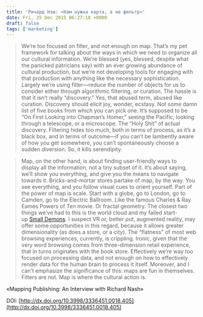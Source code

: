 ```yaml
---
title: 'Ричард Нэш: «Нам нужна карта, а не фильтр»'
date: Fri, 25 Dec 2015 06:27:18 +0000
draft: false
tags: ['marketing']
---
```


> We’re too focused on filter, and not enough on map. That’s my pet framework for talking about the ways in which we need to organize all our cultural information. We’re blessed (yes, blessed, despite what the panicked patricians say) with an ever growing abundance of cultural production, but we’re not developing tools for engaging with that production with anything like the necessary sophistication. Largely we’re using filter—reduce the number of objects for us to consider either through algorithmic filtering, or curation. The hassle is that it isn’t really “discovery.” Yes, that abused term, abused like curation. Discovery should elicit joy, wonder, ecstasy. Not some damn list of five books from which you can pick one. It’s supposed to be “On First Looking into Chapman’s Homer,” seeing the Pacific, looking through a telescope, or a microscope. The “Holy Shit” of actual discovery. Filtering hides too much, both in terms of process, as it’s a black box, and in terms of outcome—if you can’t be lambently aware of how you get somewhere, you can’t spontaneously choose a sudden diversion. So, it kills serendipity.

> Map, on the other hand, is about finding user-friendly ways to display all the information, not a tiny subset of it. It’s about saying, we’ll show you everything, and give you the means to navigate towards it. Bricks-and-mortar stores partake of map, by the way. You see everything, and you follow visual cues to orient yourself. Part of the power of map is scale. Start with a globe, go to London, go to Camden, go to the Electric Ballroom. Like the famous Charles & Ray Eames Powers of Ten movie. Or fractal geometry. The closest two things we’ve had to this is the world cloud and my failed start-up [Small Demons](http://smalldemons.com/). I suspect VR or, better put, augmented reality, may offer some opportunities in this regard, because it allows greater dimensionality (as does a store, or a city). The “flatness” of most web browsing experiences, currently, is crippling. Ironic, given that the very word browsing comes from three-dimension retail experience, that in turns originates with the book store. Effectively we’re way too focused on processing data, and not enough on how to effectively render data for the human brain to process it itself. Moreover, and I can’t emphasize the significance of this: maps are fun in themselves. Filters are not. Map is where the cultural action is.

«Mapping Publishing: An Interview with Richard Nash»

DOI: [http://dx.doi.org/10.3998/3336451.0018.405](http://dx.doi.org/10.3998/3336451.0018.405)